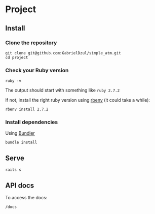 # Project


## Install

### Clone the repository

```shell
git clone git@github.com:GabrielDzul/simple_atm.git
cd project
```

### Check your Ruby version

```shell
ruby -v
```

The output should start with something like `ruby 2.7.2`

If not, install the right ruby version using [rbenv](https://github.com/rbenv/rbenv) (it could take a while):

```shell
rbenv install 2.7.2
```

### Install dependencies

Using [Bundler](https://github.com/bundler/bundler)

```shell
bundle install
```

## Serve

```shell
rails s
```

## API docs

To access the docs:

```shell
/docs
```
